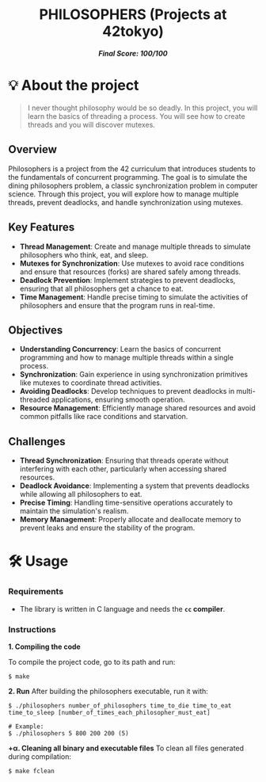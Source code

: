 <h1 align="center">
	PHILOSOPHERS (Projects at 42tokyo)
</h1>

<p align="center">
	<b><i>Final Score: 100/100</i></b><br>
</p>

# 💡 About the project

> I never thought philosophy would be so deadly.
> In this project, you will learn the basics of threading a process.
> You will see how to create threads and you will discover mutexes.

## Overview
Philosophers is a project from the 42 curriculum that introduces students to the fundamentals of concurrent programming. The goal is to simulate the dining philosophers problem, a classic synchronization problem in computer science. Through this project, you will explore how to manage multiple threads, prevent deadlocks, and handle synchronization using mutexes.

## Key Features
- **Thread Management**: Create and manage multiple threads to simulate philosophers who think, eat, and sleep.
- **Mutexes for Synchronization**: Use mutexes to avoid race conditions and ensure that resources (forks) are shared safely among threads.
- **Deadlock Prevention**: Implement strategies to prevent deadlocks, ensuring that all philosophers get a chance to eat.
- **Time Management**: Handle precise timing to simulate the activities of philosophers and ensure that the program runs in real-time.

## Objectives
- **Understanding Concurrency**: Learn the basics of concurrent programming and how to manage multiple threads within a single process.
- **Synchronization**: Gain experience in using synchronization primitives like mutexes to coordinate thread activities.
- **Avoiding Deadlocks**: Develop techniques to prevent deadlocks in multi-threaded applications, ensuring smooth operation.
- **Resource Management**: Efficiently manage shared resources and avoid common pitfalls like race conditions and starvation.

## Challenges
- **Thread Synchronization**: Ensuring that threads operate without interfering with each other, particularly when accessing shared resources.
- **Deadlock Avoidance**: Implementing a system that prevents deadlocks while allowing all philosophers to eat.
- **Precise Timing**: Handling time-sensitive operations accurately to maintain the simulation's realism.
- **Memory Management**: Properly allocate and deallocate memory to prevent leaks and ensure the stability of the program.

# 🛠️ Usage

### Requirements

- The library is written in C language and needs the **`cc` compiler**.

### Instructions

**1. Compiling the code**

To compile the project code, go to its path and run:

```shell
$ make
```

**2. Run**
After building the philosophers executable, run it with:

```shell
$ ./philosophers number_of_philosophers time_to_die time_to_eat time_to_sleep [number_of_times_each_philosopher_must_eat]

# Example:
$ ./philosophers 5 800 200 200 (5)
```

**+α. Cleaning all binary and executable files**
To clean all files generated during compilation:

```shell
$ make fclean
```
